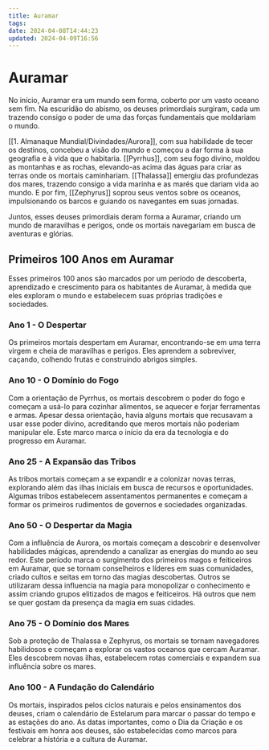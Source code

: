 ```yaml
---
title: Auramar
tags:
date: 2024-04-08T14:44:23
updated: 2024-04-09T16:56
---
```


# Auramar

No início, Auramar era um mundo sem forma, coberto por um vasto oceano sem fim. Na escuridão do abismo, os deuses primordiais surgiram, cada um trazendo consigo o poder de uma das forças fundamentais que moldariam o mundo.

[[1. Almanaque Mundial/Divindades/Aurora]], com sua habilidade de tecer os destinos, concebeu a visão do mundo e começou a dar forma à sua geografia e à vida que o habitaria. 
[[Pyrrhus]], com seu fogo divino, moldou as montanhas e as rochas, elevando-as acima das águas para criar as terras onde os mortais caminhariam.
[[Thalassa]] emergiu das profundezas dos mares, trazendo consigo a vida marinha e as marés que dariam vida ao mundo. 
E por fim, [[Zephyrus]] soprou seus ventos sobre os oceanos, impulsionando os barcos e guiando os navegantes em suas jornadas.

Juntos, esses deuses primordiais deram forma a Auramar, criando um mundo de maravilhas e perigos, onde os mortais navegariam em busca de aventuras e glórias.

## Primeiros 100 Anos em Auramar

Esses primeiros 100 anos são marcados por um período de descoberta, aprendizado e crescimento para os habitantes de Auramar, à medida que eles exploram o mundo e estabelecem suas próprias tradições e sociedades.

### Ano 1 - O Despertar

Os primeiros mortais despertam em Auramar, encontrando-se em uma terra virgem e cheia de maravilhas e perigos. 
Eles aprendem a sobreviver, caçando, colhendo frutas e construindo abrigos simples.

### Ano 10 - O Domínio do Fogo

Com a orientação de Pyrrhus, os mortais descobrem o poder do fogo e começam a usá-lo para cozinhar alimentos, se aquecer e forjar ferramentas e armas. Apesar dessa orientação, havia alguns mortais que recusavam a usar esse poder divino, acreditando que meros mortais não poderiam manipular ele.
Este marco marca o início da era da tecnologia e do progresso em Auramar.

### Ano 25 - A Expansão das Tribos

As tribos mortais começam a se expandir e a colonizar novas terras, explorando além das ilhas iniciais em busca de recursos e oportunidades.
Algumas tribos estabelecem assentamentos permanentes e começam a formar os primeiros rudimentos de governos e sociedades organizadas.

### Ano 50 - O Despertar da Magia

Com a influência de Aurora, os mortais começam a descobrir e desenvolver habilidades mágicas, aprendendo a canalizar as energias do mundo ao seu redor.
Este período marca o surgimento dos primeiros magos e feiticeiros em Auramar, que se tornam conselheiros e líderes em suas comunidades, criado cultos e seitas em torno das magias descobertas. Outros se utilizaram dessa influencia na magia para monopolizar o conhecimento e assim criando grupos elitizados de magos e feiticeiros. Há outros que nem se quer gostam da presença da magia em suas cidades.

### Ano 75 - O Domínio dos Mares

Sob a proteção de Thalassa e Zephyrus, os mortais se tornam navegadores habilidosos e começam a explorar os vastos oceanos que cercam Auramar.
Eles descobrem novas ilhas, estabelecem rotas comerciais e expandem sua influência sobre os mares.

### Ano 100 - A Fundação do Calendário

Os mortais, inspirados pelos ciclos naturais e pelos ensinamentos dos deuses, criam o calendário de Estelarum para marcar o passar do tempo e as estações do ano.
As datas importantes, como o Dia da Criação e os festivais em honra aos deuses, são estabelecidas como marcos para celebrar a história e a cultura de Auramar.